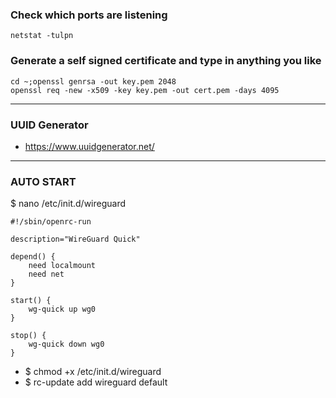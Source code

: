  ### Check which ports are listening
 
 ```
 netstat -tulpn
 ```

### Generate a self signed certificate and type in anything you like

```
cd ~;openssl genrsa -out key.pem 2048
openssl req -new -x509 -key key.pem -out cert.pem -days 4095
```
---
### UUID Generator 
  - https://www.uuidgenerator.net/

---
### AUTO START 
$ nano /etc/init.d/wireguard
```
#!/sbin/openrc-run

description="WireGuard Quick"

depend() {
    need localmount
    need net
}

start() {
    wg-quick up wg0
}

stop() {
    wg-quick down wg0
}
```
* $ chmod +x /etc/init.d/wireguard
* $ rc-update add wireguard default

